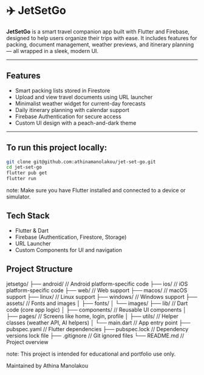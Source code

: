 # ✈️ JetSetGo

**JetSetGo** is a smart travel companion app built with Flutter and Firebase, designed to help users organize their trips with ease. It includes features for packing, document management, weather previews, and itinerary planning — all wrapped in a sleek, modern UI.

---

## Features

-  Smart packing lists stored in Firestore
-  Upload and view travel documents using URL launcher
-  Minimalist weather widget for current-day forecasts
-  Daily itinerary planning with calendar support
-  Firebase Authentication for secure access
-  Custom UI design with a peach-and-dark theme

---

## To run this project locally:

```bash
git clone git@github.com:athinamanolakou/jet-set-go.git
cd jet-set-go
flutter pub get
flutter run
```

note: Make sure you have Flutter installed and connected to a device or simulator.

## Tech Stack
- Flutter & Dart
- Firebase (Authentication, Firestore, Storage)
- URL Launcher
- Custom Components for UI and navigation

## Project Structure 
jetsetgo/
├── android/                // Android platform-specific code
├── ios/                    // iOS platform-specific code
├── web/                    // Web support
├── macos/                  // macOS support
├── linux/                  // Linux support
├── windows/                // Windows support
├── assets/                 // Fonts and images
│    ├── fonts/
│    └── images/
├── lib/                    // Dart code (core app logic)
│    ├── components/        // Reusable UI components
│    ├── pages/             // Screens like home, login, profile
│    ├── utils/             // Helper classes (weather API, AI helpers)
│    └── main.dart          // App entry point
├── pubspec.yaml            // Flutter dependencies
├── pubspec.lock            // Dependency versions lock file
├── .gitignore              // Git ignored files
└── README.md               // Project overview


note: This project is intended for educational and portfolio use only.

Maintained by Athina Manolakou
